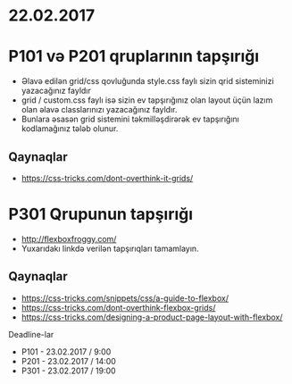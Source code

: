 # 22.02.2017

# P101 və P201 qruplarının tapşırığı

- Əlavə edilən grid/css qovluğunda style.css faylı sizin qrid sisteminizi yazacağınız fayldır
- grid / custom.css faylı isə sizin ev tapşırığınız olan layout üçün lazım olan əlavə classlarınızı yazacağınız fayldır.
- Bunlara əsasən grid sistemini təkmilləşdirərək ev tapşırığını kodlamağınız tələb olunur.

## Qaynaqlar
- https://css-tricks.com/dont-overthink-it-grids/

# P301 Qrupunun tapşırığı

- http://flexboxfroggy.com/
- Yuxarıdakı linkdə verilən tapşırıqları tamamlayın.

## Qaynaqlar

- https://css-tricks.com/snippets/css/a-guide-to-flexbox/
- https://css-tricks.com/dont-overthink-flexbox-grids/
- https://css-tricks.com/designing-a-product-page-layout-with-flexbox/

Deadline-lar

* P101 - 23.02.2017 / 9:00
* P201 - 23.02.2017 / 14:00
* P301 - 23.02.2017 / 19:00
